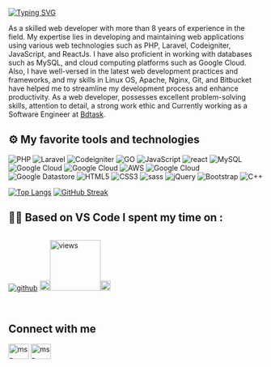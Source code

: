 <!-- Below line is for showing statustics of total push, PSrs etc -->
<!--  <img align="right" width="400" src="https://github-readme-stats.vercel.app/api?username=ms-misor&show_icons=true&count_private=true" alt="Mahbubsiddiki Misor Github Stats"/>  -->


[![Typing SVG](https://readme-typing-svg.demolab.com?font=Grenze&size=28&duration=4000&pause=2000&color=8A38D5&width=300&lines=Hi,+++I'm+Mahbubsiddiki+Misor)](https://git.io/typing-svg)

 As a skilled web developer with more than 8 years of experience in the field. My expertise lies in developing and maintaining web applications using various web technologies such as PHP, Laravel, Codeigniter, JavaScript, and ReactJs. I have also proficient in working with databases such as MySQL, and cloud computing platforms such as Google Cloud.
Also, I have well-versed in the latest web development practices and frameworks, and my skills in Linux OS, Apache, Nginx, Git, and Bitbucket have helped me to streamline my development process and enhance productivity.
As a web developer,  possesses excellent problem-solving skills, attention to detail, a strong work ethic and
Currently working as a Software Engineer at [Bdtask](https://bdtask.com).

<!-- <div style="display: flex;">
  <a align="bottom" href="https://github.com/ms-misor/ms-misor/raw/main/ms-misor.pdf" download>Download Resume </a>
  <img align="top" src="https://img.icons8.com/windows/32/000000/download--v1.png"/>
</div> -->


##  ⚙️  My favorite tools and technologies

<p align="left">


<img alt="PHP" src="https://img.shields.io/badge/PHP%20-%23FF9900.svg?&style=for-the-badge&logo=php&logoColor=white"/>
<img alt="Laravel" src="https://img.shields.io/badge/laravel%20-%23563D7C.svg?&style=for-the-badge&logo=laravel&logoColor=red"/>
<img alt="Codeigniter" src="https://img.shields.io/badge/codeigniter%20-%23563D7C.svg?&style=for-the-badge&logo=codeigniter&logoColor=red"/>
<img alt="GO" src="https://img.shields.io/badge/go-%2300ADD8.svg?style=for-the-badge&logo=go&logoColor=white"/> 
<img alt="JavaScript" src="https://img.shields.io/badge/javascript%20-%23323330.svg?&style=for-the-badge&logo=javascript&logoColor=%23F7DF1E"/>
<img alt="react" src="https://img.shields.io/badge/react%20-%230769AD.svg?&style=for-the-badge&logo=react&logoColor=white"/>
<img alt="MySQL" src="https://img.shields.io/badge/mysql-%2300f.svg?&style=for-the-badge&logo=mysql&logoColor=white"/>
<img alt="Google Cloud" src="https://img.shields.io/badge/ngnix%20-%2300f.svg?&style=for-the-badge&logo=Google Cloud&logoColor=white"/>
<img alt="Google Cloud" src="https://img.shields.io/badge/VPS%20-%23563D7C.svg?&style=for-the-badge&logo=Google Cloud&logoColor=white"/>
<img alt="AWS" src="https://img.shields.io/badge/aws%20-%23FF9900.svg?&style=for-the-badge&logo=Google Cloud&logoColor=white"/>
<img alt="Google Cloud" src="https://img.shields.io/badge/google cloud%20-%ff0.svg?&style=for-the-badge&logo=Google Cloud&logoColor=white"/>
<img alt="Google Datastore" src="https://img.shields.io/badge/Google Datastore%20-%ff0.svg?&style=for-the-badge&logo=Google Cloud&logoColor=white"/>
<img alt="HTML5" src="https://img.shields.io/badge/html5%20-%23E34F26.svg?&style=for-the-badge&logo=html5&logoColor=white"/>
<img alt="CSS3" src="https://img.shields.io/badge/css3%20-%231572B6.svg?&style=for-the-badge&logo=css3&logoColor=white"/>
<img alt="sass" src="https://img.shields.io/badge/sass%20-%231572B6.svg?&style=for-the-badge&logo=sass&logoColor=white"/>
<img alt="jQuery" src="https://img.shields.io/badge/jquery%20-%230769AD.svg?&style=for-the-badge&logo=jquery&logoColor=white"/>
<img alt="Bootstrap" src="https://img.shields.io/badge/bootstrap%20-%23563D7C.svg?&style=for-the-badge&logo=bootstrap&logoColor=white"/>
<img alt="C++" src="https://img.shields.io/badge/c++%20-%2300599C.svg?&style=for-the-badge&logo=C++&logoColor=white"/>


</p>

[![Top Langs](https://github-readme-stats.vercel.app/api/top-langs/?username=ms-misor&langs_count=5&hide=css,html&layout=compact&theme=radical&count_private=true)](https://github.com/ms-misor)
[![GitHub Streak](https://github-readme-streak-stats.herokuapp.com?user=ms-misor&count_private=true&theme=radical&date_format=j%20M%5B%20Y%5D&mode=weekly)]([https://git.io/streak-stats](https://github.com/ms-misor))

## 👨‍💻 Based on VS Code I spent my time on :
<div style="display: flex;">

[![github](https://img.shields.io/github/followers/ms-misor?logo=github&style=plastic)](https://github.com/ms-misor?tab=followers)
<img src="https://media.giphy.com/media/iY8CRBdQXODJSCERIr/giphy.gif" width="20px"><a href="https://github.com/ms-misor"><img alt="views" title="Github views" src="https://komarev.com/ghpvc/?username=ms-misor&style=plastic&color=blueviolet" width="100"/></a><img src="https://media.giphy.com/media/iY8CRBdQXODJSCERIr/giphy.gif" width="20px">

</div>
<br/>


<!-- ### PHP Projects 
- [Appsero Microservice Project](https://github.com/appsero) (Team Member)
- [Laravel basic ecommerce](https://github.com/ms-misor/ecommmerce)
- [Multiperpose Admin Panel BoilerPlate](https://github.com/ms-misor/multipurpose-admin-panel-boilerplate)  
- [WP Study Abroad theme](https://github.com/ms-misor/educulture) 
- [WP theme for Lawer](https://github.com/ms-misor/jurist) 
- [WP Elementor Plugin Extension](https://github.com/ms-misor/atl-extension) 
- [WP Contact Form](https://github.com/ms-misor/saad_contacts) 

 ### Node Projects 
- [Appsero Pay](https://github.com/appsero) (Appsero pay as a payment method for Appsero and it's Private Project)
- [My Appsero](https://github.com/appsero) (My Appsero is customer panel for Appsero Client and it's Private Project)
- [Node & Vue js Fullstack Boilerplate](https://github.com/appsero/node-and-vue-fullstack-boilerplate) -->

## Connect with me
<p align="left">
<a href="https://bd.linkedin.com/in/md-mahbubsiddiki-misor-81b0a810b/" target="blank"><img align="center" src="https://raw.githubusercontent.com/rahuldkjain/github-profile-readme-generator/master/src/images/icons/Social/linked-in-alt.svg" alt="ms-misor" height="30" width="40" /></a>
 <a href="https://www.facebook.com/msmisor/" target="blank"><img align="center" src="https://raw.githubusercontent.com/rahuldkjain/github-profile-readme-generator/master/src/images/icons/Social/facebook.svg" alt="ms-misor" height="30" width="40" /></a>
 
</p>

<!-- ## Support

<p><a href="https://www.buymeacoffee.com/ms-misor" target="_blank"> <img align="left" src="https://cdn.buymeacoffee.com/buttons/v2/default-yellow.png" height="50" width="210" alt="ms-misor" /></a></p>

<br> -->

